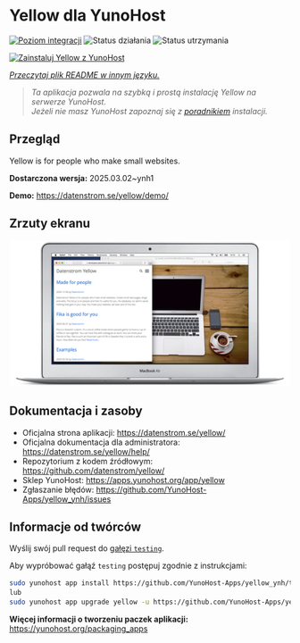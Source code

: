 <!--
To README zostało automatycznie wygenerowane przez <https://github.com/YunoHost/apps/tree/master/tools/readme_generator>
Nie powinno być ono edytowane ręcznie.
-->

# Yellow dla YunoHost

[![Poziom integracji](https://apps.yunohost.org/badge/integration/yellow)](https://ci-apps.yunohost.org/ci/apps/yellow/)
![Status działania](https://apps.yunohost.org/badge/state/yellow)
![Status utrzymania](https://apps.yunohost.org/badge/maintained/yellow)

[![Zainstaluj Yellow z YunoHost](https://install-app.yunohost.org/install-with-yunohost.svg)](https://install-app.yunohost.org/?app=yellow)

*[Przeczytaj plik README w innym języku.](./ALL_README.md)*

> *Ta aplikacja pozwala na szybką i prostą instalację Yellow na serwerze YunoHost.*  
> *Jeżeli nie masz YunoHost zapoznaj się z [poradnikiem](https://yunohost.org/install) instalacji.*

## Przegląd

Yellow is for people who make small websites.

**Dostarczona wersja:** 2025.03.02~ynh1

**Demo:** <https://datenstrom.se/yellow/demo/>

## Zrzuty ekranu

![Zrzut ekranu z Yellow](./doc/screenshots/datenstrom-yellow-en.png)

## Dokumentacja i zasoby

- Oficjalna strona aplikacji: <https://datenstrom.se/yellow/>
- Oficjalna dokumentacja dla administratora: <https://datenstrom.se/yellow/help/>
- Repozytorium z kodem źródłowym: <https://github.com/datenstrom/yellow/>
- Sklep YunoHost: <https://apps.yunohost.org/app/yellow>
- Zgłaszanie błędów: <https://github.com/YunoHost-Apps/yellow_ynh/issues>

## Informacje od twórców

Wyślij swój pull request do [gałęzi `testing`](https://github.com/YunoHost-Apps/yellow_ynh/tree/testing).

Aby wypróbować gałąź `testing` postępuj zgodnie z instrukcjami:

```bash
sudo yunohost app install https://github.com/YunoHost-Apps/yellow_ynh/tree/testing --debug
lub
sudo yunohost app upgrade yellow -u https://github.com/YunoHost-Apps/yellow_ynh/tree/testing --debug
```

**Więcej informacji o tworzeniu paczek aplikacji:** <https://yunohost.org/packaging_apps>
